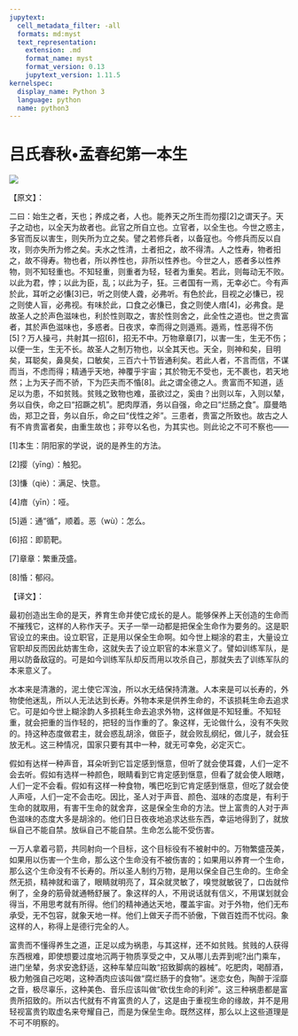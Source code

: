 ```yaml
---
jupytext:
  cell_metadata_filter: -all
  formats: md:myst
  text_representation:
    extension: .md
    format_name: myst
    format_version: 0.13
    jupytext_version: 1.11.5
kernelspec:
  display_name: Python 3
  language: python
  name: python3
---
```

# 吕氏春秋&#8226;孟春纪第一本生

![](image/cover.jpg)

【原文】：

二曰：始生之者，天也；养成之者，人也。能养天之所生而勿撄[2]之谓天子。天子之动也，以全天为故者也。此官之所自立也。立官者，以全生也。今世之惑主，多官而反以害生，则失所为立之矣。譬之若修兵者，以备寇也。今修兵而反以自攻，则亦失所为修之矣。夫水之性清，土者抇之，故不得清。人之性寿，物者抇之，故不得寿。物也者，所以养性也，非所以性养也。今世之人，惑者多以性养物，则不知轻重也。不知轻重，则重者为轻，轻者为重矣。若此，则每动无不败。以此为君，悖；以此为臣，乱；以此为子，狂。三者国有一焉，无幸必亡。今有声於此，耳听之必慊[3]已，听之则使人聋，必弗听。有色於此，目视之必慊已，视之则使人盲，必弗视。有味於此，口食之必慊已，食之则使人瘖[4]，必弗食。是故圣人之於声色滋味也，利於性则取之，害於性则舍之，此全性之道也。世之贵富者，其於声色滋味也，多惑者。日夜求，幸而得之则遁焉。遁焉，性恶得不伤[5]？万人操弓，共射其一招[6]，招无不中。万物章章[7]，以害一生，生无不伤；以便一生，生无不长。故圣人之制万物也，以全其天也。天全，则神和矣，目明矣，耳聪矣，鼻臭矣，口敏矣，三百六十节皆通利矣。若此人者，不言而信，不谋而当，不虑而得；精通乎天地，神覆乎宇宙；其於物无不受也，无不裹也，若天地然；上为天子而不骄，下为匹夫而不惛[8]。此之谓全德之人。贵富而不知道，适足以为患，不如贫贱。贫贱之致物也难，虽欲过之，奚由？出则以车，入则以辇，务以自佚，命之曰“招蹶之机”。肥肉厚酒，务以自强，命之曰“烂肠之食”。靡曼皓齿，郑卫之音，务以自乐，命之曰“伐性之斧”。三患者，贵富之所致也。故古之人有不肯贵富者矣，由重生故也；非夸以名也，为其实也。则此论之不可不察也——

[1]本生：阴阳家的学说，说的是养生的方法。

[2]撄（yīng）：触犯。

[3]慊（qiè）：满足、快意。

[4]瘖（yīn）：哑。

[5]遁：通“循”，顺着。恶（wù）：怎么。

[6]招：即箭靶。

[7]章章：繁重茂盛。

[8]惛：郁闷。

【译文】：

最初创造出生命的是天，养育生命并使它成长的是人。能够保养上天创造的生命而不摧残它，这样的人称作天子。天子一举一动都是把保全生命作为要务的。这是职官设立的来由。设立职官，正是用以保全生命啊。如今世上糊涂的君主，大量设立官职却反而因此妨害生命，这就失去了设立职官的本米意义了。譬如训练军队，是用以防备敌寇的。可是如今训练军队却反而用以攻杀自己，那就失去了训练军队的本来意义了。

水本来是清澈的，泥土使它浑浊，所以水无结保持清澈。人本来是可以长寿的，外物使他迷乱，所以人无法达到长寿。外物本来是供养生命的，不该损耗生命去追求它。可是如今世上糊涂韵人多损耗生命去追求外物，这样做是不知轻重。不知轻重，就会把重的当作轻的，把轻的当作重的了。象这样，无论做什么，没有不失败的。持这种态度做君主，就会惑乱胡涂，做臣子，就会败乱纲纪，做儿子，就会狂放无札。这三种情况，国家只要有其中一种，就无可幸免，必定灭亡。

假如有达样一种声音，耳朵听到它旨定感到惬意，但听了就会使耳聋，人们一定不会去听。假如有选样一种颜色，眼睛看到它肯定感到惬意，但看了就会使人眼瞎，人们一定不会看。假如有这样一种食物，嘴巴吃到它肯定感到惬意，但吃了就会使人声哑，人们一定不会击吃。因比，圣人对于声音、颜色、滋味的态度是，有利于生命的就取用，有害干生命的就舍弃，这是保全生命的方法。世上富贵的人对于声色滋味的态度大多是胡涂的。他们日日夜夜地追求达些东西，幸运地得到了，就放纵自己不能自禁。放纵自己不能自禁。生命怎么能不受伤害。

一万人拿着弓箭，共同射向一个目标，这个目标役有不被射中的。万物繁盛茂美，如果用以伤害一个生命，那么这个生命没有不被伤害的；如果用以养育一个生命，那么这个生命没有不长寿的。所以圣人制约万物，是用以保全自己生命的。生命全然无损，精神就和谐了，眼睛就明亮了，耳朵就灵敏了，嗅觉就敏锐了，口齿就伶俐了，全身的筋骨就通畅舒展了。象这样的人，不用说话就有信义，不用谋划就会得当，不用思考就有所得。他们的精神通达天地，覆盖宇宙。对于外物，他们无布承受，无不包容，就象天地一样。他们上做天子而不骄傲，下做百姓而不忧闷。象这样的人，称得上是德行完全的人。

富贵而不懂得养生之道，正足以成为祸患，与其这样，还不如贫贱。贫贱的人获得东西根难，即使想要过度地沉两于物质享受之中，又从哪儿去弄到呢?出门乘车，进门坐辇，务求安逸舒适，这种车辇应叫敢“招致脚病的器械”。吃肥肉，喝醇酒，极力勉强自己吃喝，这种酒肉应该叫做“腐烂肠于的食物”。迷恋女色，陶醉于淫靡之音，极尽辜乐，这种美色、音乐应该叫做“砍伐生命的利斧”。这三种祸患都是富贵所招致的。所以古代就有不肯富贵的人了，这是由于重视生命的缘故，并不是用轻视富贵钓取虚名来夸耀自己，而是为保垒生命。既然这样，那么以上这些道理是不可不明察的。



